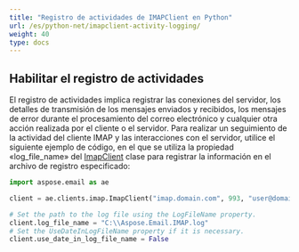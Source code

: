 ```yaml
---
title: "Registro de actividades de IMAPClient en Python"
url: /es/python-net/imapclient-activity-logging/
weight: 40
type: docs
---
```



## **Habilitar el registro de actividades**

El registro de actividades implica registrar las conexiones del servidor, los detalles de transmisión de los mensajes enviados y recibidos, los mensajes de error durante el procesamiento del correo electrónico y cualquier otra acción realizada por el cliente o el servidor. Para realizar un seguimiento de la actividad del cliente IMAP y las interacciones con el servidor, utilice el siguiente ejemplo de código, en el que se utiliza la propiedad «log_file_name» del [ImapClient](https://reference.aspose.com/email/python-net/aspose.email.clients.imap/imapclient/#imapclient-class) clase para registrar la información en el archivo de registro especificado:

```py
import aspose.email as ae

client = ae.clients.imap.ImapClient("imap.domain.com", 993, "user@domain.com", "pwd", ae.clients.SecurityOptions.SSL_IMPLICIT)

# Set the path to the log file using the LogFileName property.
client.log_file_name = "C:\\Aspose.Email.IMAP.log"
# Set the UseDateInLogFileName property if it is necessary.
client.use_date_in_log_file_name = False
```
